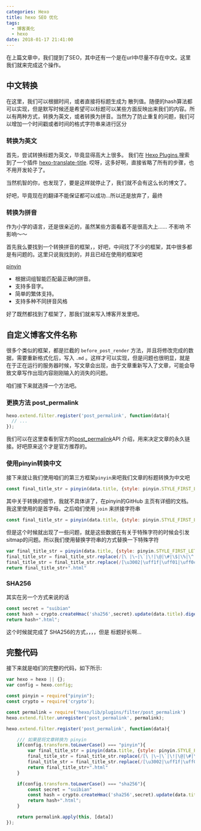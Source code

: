 ```yaml
---
categories: Hexo
title: hexo SEO 优化
tags:
  - 博客美化
  - hexo
date: 2018-01-17 21:41:00
---
```


在上篇文章中，我们提到了SEO，其中还有一个是在url中尽量不存在中文。这里我们就来完成这个操作。

## 中文转换

在这里，我们可以根据时间，或者直接将标题生成为 散列值。随便的hash算法都可以实现，但是默写时候还是希望可以标题可以某些方面反映出来我们的内容。所以有两种方式，转换为英文，或者转换为拼音。当然为了防止重复的问题，我们可以增加一个时间戳或者时间的格式字符串来进行区分

### 转换为英文

首先，尝试转换标题为英文，毕竟显得高大上很多。 我们在 [Hexo Plugins](https://hexo.io/plugins/),搜索到了一个插件 [hexo-translate-title](https://github.com/cometlj/hexo-translate-title). 哎呀，这多好啊，直接省略了所有的步骤，也不用开发轮子了。

当然机智的你，也发现了，要是这样就停止了，我们就不会有这么长的博文了。

好吧，毕竟现在的翻译不能保证都可以成功...所以还是放弃了，最终

<!-- more -->

### 转换为拼音

作为小学的语言，还是很亲近的，虽然某些方面看着不是很高大上…… 不影响 不影响～～

首先我么要找到一个转换拼音的框架，，好吧，中间找了不少的框架，其中很多都是有问题的。这里只说我找到的，并且已经在使用的框架吧

[pinyin](https://github.com/hotoo/pinyin)

* 根据词组智能匹配最正确的拼音。
* 支持多音字。
* 简单的繁体支持。
* 支持多种不同拼音风格

好了既然都找到了框架了，那我们就来写入博客开发里吧。

## 自定义博客文件名称

很多个类似的框架，都是拦截的 `before_post_render` 方法，并且将修改完成的数据，需要重新格式化后，写入 `.md` 。这样才可以实现，但是问题也很明显，就是在于正在运行的服务器时候，写文章会出现，由于文章重新写入了文章，可能会导致文章写作出现内容刚刚输入的消失的问题。

咱们接下来就选择一个方法吧。

### 更换方法 post_permalink

````js
hexo.extend.filter.register('post_permalink', function(data){
  // ...
});
````

我们可以在这里查看到官方的[post_permalink](https://hexo.io/zh-cn/api/filter.html#post-permalink)API 介绍，用来决定文章的永久链接。好吧原来这个才是官方推荐的。

### 使用pinyin转换中文
接下来就让我们使用咱们的第三方框架`pinyin`来吧我们文章的标题转换为中文吧

````js
const final_title_str = pinyin(data.title, {style: pinyin.STYLE_FIRST_LETTER, heteronym: true})
````

其中关于转换的细节，我就不具体讲了，在pinyin的GitHub 主页有详细的文档。我这里使用的是首字母。之后咱们使用 `join` 来拼接字符串
````js
const final_title_str = pinyin(data.title, {style: pinyin.STYLE_FIRST_LETTER, heteronym: true}).join("")
````

但是这个时候就出现了一些问题，就是这些数据在有关于特殊字符的时候会引发sitmap的问题。所以我们使用替换字符串的方式替换一下特殊字符
````js
var final_title_str = pinyin(data.title, {style: pinyin.STYLE_FIRST_LETTER, heteronym: true}).join("");
final_title_str = final_title_str.replace(/[\ |\~|\`|\!|\@|\#|\$|\%|\^|\&|\*|\(|\)|\-|\_|\+|\=|\||\\|\[|\]|\{|\}|\;|\:|\"|\'|\,|\<|\.|\>|\/|\?]/g, "");
final_title_str = final_title_str.replace(/[\u3002|\uff1f|\uff01|\uff0c|\u3001|\uff1b|\uff1a|\u201c|\u201d|\u2018|\u2019|\uff08|\uff09|\u300a|\u300b|\u3008|\u3009|\u3010|\u3011|\u300e|\u300f|\u300c|\u300d|\ufe43|\ufe44|\u3014|\u3015|\u2026|\u2014|\uff5e|\ufe4f|\uffe5]/, "");
return final_title_str+".html"
````
### SHA256
其实在另一个方式来说的话
````js
const secret = "suibian"
const hash = crypto.createHmac('sha256',secret).update(data.title).digest("hex");
return hash+".html";
````

这个时候就完成了 SHA256的方式，，，，但是 标题好长啊...

## 完整代码

接下来就是咱们的完整的代码，如下所示:

````js
var hexo = hexo || {};
var config = hexo.config;

const pinyin = require("pinyin");
const crypto = require('crypto');

const permalink = require('hexo/lib/plugins/filter/post_permalink')
hexo.extend.filter.unregister('post_permalink', permalink);

hexo.extend.filter.register('post_permalink', function(data){

    /// 如果是将文章转换为 pinyin
    if(config.transform.toLowerCase() === "pinyin"){
        var final_title_str = pinyin(data.title, {style: pinyin.STYLE_FIRST_LETTER, heteronym: true}).join("");
        final_title_str = final_title_str.replace(/[\ |\~|\`|\!|\@|\#|\$|\%|\^|\&|\*|\(|\)|\-|\_|\+|\=|\||\\|\[|\]|\{|\}|\;|\:|\"|\'|\,|\<|\.|\>|\/|\?]/g, "");
        final_title_str = final_title_str.replace(/[\u3002|\uff1f|\uff01|\uff0c|\u3001|\uff1b|\uff1a|\u201c|\u201d|\u2018|\u2019|\uff08|\uff09|\u300a|\u300b|\u3008|\u3009|\u3010|\u3011|\u300e|\u300f|\u300c|\u300d|\ufe43|\ufe44|\u3014|\u3015|\u2026|\u2014|\uff5e|\ufe4f|\uffe5]/, "");
        return final_title_str+".html"
    }

    if(config.transform.toLowerCase() === "sha256"){
        const secret = "suibian"
        const hash = crypto.createHmac('sha256',secret).update(data.title).digest("hex");
        return hash+".html";
    }

    return permalink.apply(this, [data])
});
````
